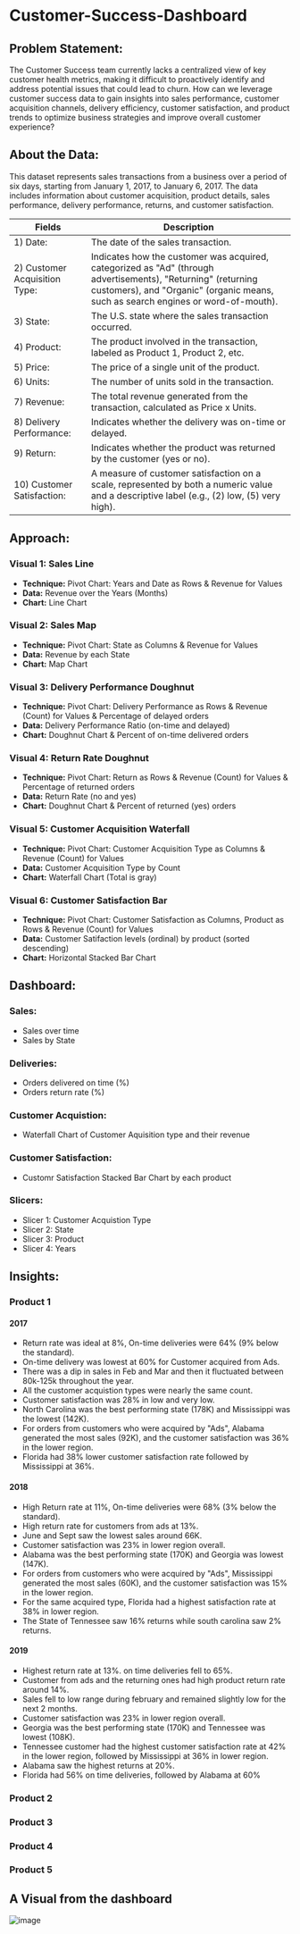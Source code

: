 # Customer-Success-Dashboard

## Problem Statement:
The Customer Success team currently lacks a centralized view of key customer health metrics, making it difficult to proactively identify and address potential issues that could lead to churn. How can we leverage customer success data to gain insights into sales performance, customer acquisition channels, delivery efficiency, customer satisfaction, and product trends to optimize business strategies and improve overall customer experience?

## About the Data:
This dataset represents sales transactions from a business over a period of six days, starting from January 1, 2017, to January 6, 2017. The data includes information about customer acquisition, product details, sales performance, delivery performance, returns, and customer satisfaction.

| Fields | Description |
| ------| -------| 
| 1) Date: | The date of the sales transaction.|
| 2) Customer Acquisition Type: | Indicates how the customer was acquired, categorized as "Ad" (through advertisements), "Returning" (returning customers), and "Organic" (organic means, such as search engines or word-of-mouth).| 
| 3) State: | The U.S. state where the sales transaction occurred.|
| 4) Product: | The product involved in the transaction, labeled as Product 1, Product 2, etc.| 
| 5) Price: | The price of a single unit of the product.| 
| 6) Units: | The number of units sold in the transaction.| 
| 7) Revenue: | The total revenue generated from the transaction, calculated as Price x Units.| 
| 8) Delivery Performance: | Indicates whether the delivery was on-time or delayed.| 
| 9) Return: | Indicates whether the product was returned by the customer (yes or no).| 
| 10) Customer Satisfaction: | A measure of customer satisfaction on a scale, represented by both a numeric value and a descriptive label (e.g., (2) low, (5) very high).| 

## Approach:

### Visual 1: Sales Line
- **Technique:** Pivot Chart: Years and Date as Rows & Revenue for Values
- **Data:** Revenue over the Years (Months)
- **Chart:** Line Chart

### Visual 2: Sales Map
- **Technique:** Pivot Chart: State as Columns & Revenue for Values
- **Data:** Revenue by each State
- **Chart:** Map Chart

### Visual 3: Delivery Performance Doughnut
- **Technique:** Pivot Chart: Delivery Performance as Rows & Revenue (Count) for Values & Percentage of delayed orders
- **Data:** Delivery Performance Ratio (on-time and delayed)
- **Chart:** Doughnut Chart & Percent of on-time delivered orders 

### Visual 4: Return Rate Doughnut
- **Technique:** Pivot Chart: Return as Rows & Revenue (Count) for Values & Percentage of returned orders
- **Data:** Return Rate (no and yes)
- **Chart:** Doughnut Chart & Percent of returned (yes) orders 

### Visual 5: Customer Acquisition Waterfall
- **Technique:** Pivot Chart: Customer Acquisition Type as Columns & Revenue (Count) for Values
- **Data:** Customer Acquisition Type by Count
- **Chart:** Waterfall Chart (Total is gray)

### Visual 6: Customer Satisfaction Bar
- **Technique:** Pivot Chart: Customer Satisfaction as Columns, Product as Rows & Revenue (Count) for Values
- **Data:** Customer Satifaction levels (ordinal) by product (sorted descending)
- **Chart:** Horizontal Stacked Bar Chart

## Dashboard:
### Sales: 
  -  Sales over time
  -  Sales by State
### Deliveries: 
  -  Orders delivered on time (%)
  -  Orders return rate (%)
### Customer Acquistion: 
  - Waterfall Chart of Customer Aquisition type and their revenue
### Customer Satisfaction: 
  - Customr Satisfaction Stacked Bar Chart by each product
### Slicers: 
  - Slicer 1: Customer Acquistion Type
  - Slicer 2: State
  - Slicer 3: Product
  - Slicer 4: Years

## Insights:
### Product 1
#### 2017
  - Return rate was ideal at 8%, On-time deliveries were 64% (9% below the standard).
  - On-time delivery was lowest at 60% for Customer acquired from Ads.
  - There was a dip in sales in Feb and Mar and then it fluctuated between 80k-125k throughout the year.
  - All the customer acquistion types were nearly the same count.
  - Customer satisfaction was 28% in low and very low.
  - North Carolina was the best performing state (178K) and Mississippi was the lowest (142K).
  - For orders from customers who were acquired by "Ads", Alabama generated the most sales (92K), and the customer satisfaction was 36% in the lower region.
  - Florida had 38% lower customer satisfaction rate followed by Mississippi at 36%.

#### 2018
  - High Return rate at 11%, On-time deliveries were 68% (3% below the standard).
  - High return rate for customers from ads at 13%.
  - June and Sept saw the lowest sales around 66K.
  - Customer satisfaction was 23% in lower region overall.
  - Alabama was the best performing state (170K) and Georgia was lowest (147K).
  - For orders from customers who were acquired by "Ads", Mississippi generated the most sales (60K), and the customer satisfaction was 15% in the lower region.
  - For the same acquired type, Florida had a highest satisfaction rate at 38% in lower region.
  - The State of Tennessee saw 16% returns while south carolina saw 2% returns.

#### 2019
  - Highest return rate at 13%. on time deliveries fell to 65%.
  - Customer from ads and the returning ones had high product return rate around 14%.
  - Sales fell to low range during february and remained slightly low for the next 2 months.
  - Customer satisfaction was 23% in lower region overall.
  - Georgia was the best performing state (170K) and Tennessee was lowest (108K).
  - Tennessee customer had the highest customer satisfaction rate at 42% in the lower region, followed by Mississippi at 36% in lower region.
  - Alabama saw the highest returns at 20%.
  - Florida had 56% on time deliveries, followed by Alabama at 60%

### Product 2

### Product 3

### Product 4

### Product 5

## A Visual from the dashboard
![image](https://github.com/HimanshuBaswal/Customer-Success-Dashboard/assets/74957804/16a409cc-4738-4f41-9450-3eea51279671)



